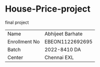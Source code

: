 # House-Price-project
final project
<table align="center">
  <tr>
    <td>Name</td>
    <td>Abhijeet Barhate</td>
  </tr>
  <tr>
    <td>Enrollment No</td>
    <td>EBEON1122692695</td>
  </tr>
  <tr>
    <td>Batch</td>
    <td>2022-8410 DA</td>
  </tr>
  <tr>
    <td>Center</td>
    <td>Chennai EXL</td>
  </tr>
 </table>

